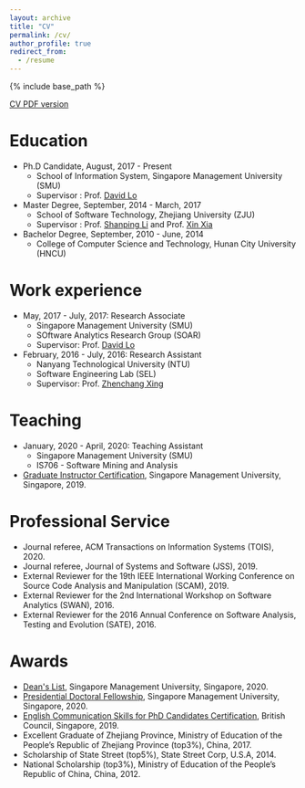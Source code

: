 ```yaml
---
layout: archive
title: "CV"
permalink: /cv/
author_profile: true
redirect_from:
  - /resume
---
```


{% include base_path %}

[CV PDF version](https://xbwer.github.io/files/CV.pdf)

Education
======
* Ph.D Candidate, August, 2017 - Present
    * School of Information System, Singapore Management University (SMU)
    * Supervisor : Prof. [David Lo](http://www.mysmu.edu/faculty/davidlo)
* Master Degree, September, 2014 - March, 2017
    * School of Software Technology, Zhejiang University (ZJU)
    * Supervisor : Prof. [Shanping Li](http://www.cs.zju.edu.cn/english/redir.php?catalog_id=103927&object_id=104498) and Prof. [Xin Xia](https://research.monash.edu/en/persons/xin-xia)
* Bachelor Degree, September, 2010 - June, 2014
    * College of Computer Science and Technology, Hunan City University (HNCU)

Work experience
======
* May, 2017 - July, 2017: Research Associate
  * Singapore Management University (SMU)
  * SOftware Analytics Research Group (SOAR)
  * Supervisor: Prof. [David Lo](http://www.mysmu.edu/faculty/davidlo)
* February, 2016 - July, 2016: Research Assistant
  * Nanyang Technological University (NTU)
  * Software Engineering Lab (SEL)
  * Supervisor: Prof. [Zhenchang Xing](https://cecs.anu.edu.au/people/zhenchang-xing)

Teaching
======
* January, 2020 - April, 2020: Teaching Assistant
  * Singapore Management University (SMU)
  * IS706 - Software Mining and Analysis
* [Graduate Instructor Certification](https://xbwer.github.io/files/GI_Certification.pdf), Singapore Management University, Singapore, 2019.

Professional Service
======
* Journal referee, ACM Transactions on Information Systems (TOIS), 2020.
* Journal referee, Journal of Systems and Software (JSS), 2019.
* External Reviewer for the 19th IEEE International Working Conference on Source Code Analysis and Manipulation (SCAM), 2019.
* External Reviewer for the 2nd International Workshop on Software Analytics (SWAN), 2016.
* External Reviewer for the 2016 Annual Conference on Software Analysis, Testing and Evolution (SATE), 2016.

Awards
=====
* [Dean's List](https://xbwer.github.io/files/DeansList.pdf), Singapore Management University, Singapore, 2020.
* [Presidential Doctoral Fellowship](https://xbwer.github.io/files/PDF-SIS_XuBowen.pdf), Singapore Management University, Singapore, 2020.
* [English Communication Skills for PhD Candidates Certification](https://xbwer.github.io/files/phd_communication_skill.pdf), British Council, Singapore, 2019.
* Excellent Graduate of Zhejiang Province, Ministry of Education of the People’s Republic of Zhejiang Province (top3%), China, 2017.
* Scholarship of State Street (top5%), State Street Corp, U.S.A, 2014.
* National Scholarship (top3%), Ministry of Education of the People’s Republic of China, China, 2012.



<!-- Education
======
* Ph.D Candidate, August, 2017 - Present
    * School of Information System, Singapore Management University (SMU)
    * Supervisor : Prof. [David Lo](http://www.mysmu.edu/faculty/davidlo)
* Master Degree, September, 2014 - March, 2017
    * School of Software Technology, Zhejiang University (ZJU)
    * Supervisor : Prof. [Shanping Li](http://www.cs.zju.edu.cn/english/redir.php?catalog_id=103927&object_id=104498) and Prof. [Xin Xia](https://research.monash.edu/en/persons/xin-xia)

Work experience
======
* May, 2017 - July, 2017: Research Associate
  * Singapore Management University (SMU)
  * SOftware Analytics Research Group (SOAR)
  * Supervisor: Prof. [David Lo](http://www.mysmu.edu/faculty/davidlo)

* February, 2016 - July, 2016: Research Assistant
  * Nanyang Technological University (NTU)
  * Software Engineering Lab (SEL)
  * Supervisor: Prof. [Zhenchang Xing](https://cecs.anu.edu.au/people/zhenchang-xing)

Skills
======
* Machine Learning
* Natural Language Processing
* Data Mining


Awards
=====
* Excellent Graduate of Zhejiang Province, Ministry of Education of the People’s Republic of Zhejiang Province (top3%), China, 2017
* Scholarship of State Street (top5%), State Street Corp, U.S.A, 2014
* National Scholarship (top3%), Ministry of Education of the People’s Republic of China, China, 2012

Publications
======
  <ul>{% for post in site.publications %}
    {% include archive-single-cv.html %}
  {% endfor %}</ul> -->

<!-- Talks
======
  <ul>{% for post in site.talks %}
    {% include archive-single-talk-cv.html %}
  {% endfor %}</ul>
  
Teaching
======
  <ul>{% for post in site.teaching %}
    {% include archive-single-cv.html %}
  {% endfor %}</ul> -->
  
<!-- Service and leadership
======
* Currently signed in to 43 different slack teams
 -->
